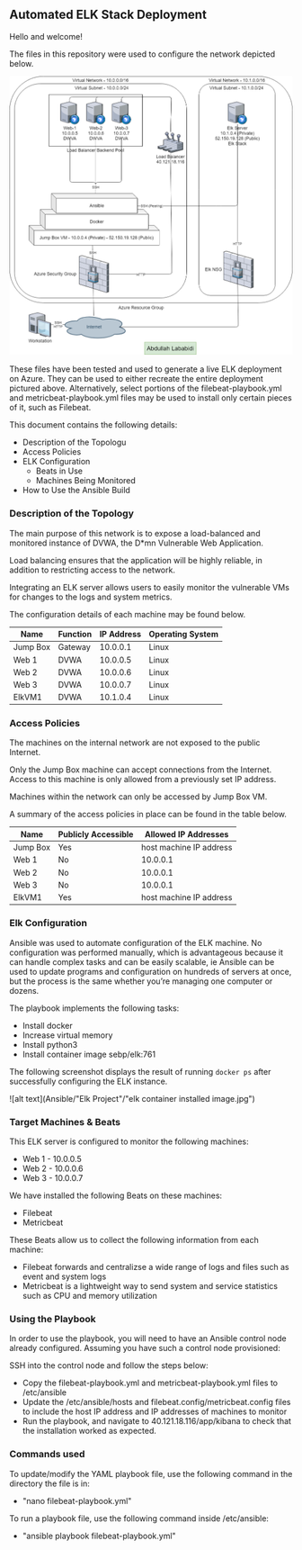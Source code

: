## Automated ELK Stack Deployment

Hello and welcome!

The files in this repository were used to configure the network depicted below.

![alt text](Diagrams/elknetworkimage.png)

These files have been tested and used to generate a live ELK deployment on Azure. They can be used to either recreate the entire deployment pictured above. Alternatively, select portions of the filebeat-playbook.yml and metricbeat-playbook.yml files may be used to install only certain pieces of it, such as Filebeat.

This document contains the following details:
- Description of the Topologu
- Access Policies
- ELK Configuration
  - Beats in Use
  - Machines Being Monitored
- How to Use the Ansible Build


### Description of the Topology

The main purpose of this network is to expose a load-balanced and monitored instance of DVWA, the D*mn Vulnerable Web Application.

Load balancing ensures that the application will be highly reliable, in addition to restricting access to the network.

Integrating an ELK server allows users to easily monitor the vulnerable VMs for changes to the logs and system metrics.

The configuration details of each machine may be found below.

| Name     | Function | IP Address | Operating System |
|----------|----------|------------|------------------|
| Jump Box | Gateway  | 10.0.0.1   | Linux            |
| Web 1    | DVWA     | 10.0.0.5   | Linux            |
| Web 2    | DVWA     | 10.0.0.6   | Linux            |
| Web 3    | DVWA     | 10.0.0.7   | Linux            |
| ElkVM1   | DVWA     | 10.1.0.4   | Linux            |

### Access Policies

The machines on the internal network are not exposed to the public Internet. 

Only the Jump Box machine can accept connections from the Internet. Access to this machine is only allowed from a previously set IP address.

Machines within the network can only be accessed by Jump Box VM.

A summary of the access policies in place can be found in the table below.

| Name     | Publicly Accessible | Allowed IP Addresses     |
|----------|---------------------|--------------------------|
| Jump Box | Yes                 | host machine IP address  |
| Web 1    | No                  | 10.0.0.1                 |
| Web 2    | No                  | 10.0.0.1                 |
| Web 3    | No                  | 10.0.0.1                 |
| ElkVM1   | Yes                 | host machine IP address  |

### Elk Configuration

Ansible was used to automate configuration of the ELK machine. No configuration was performed manually, which is advantageous because it can handle complex tasks and can be easily scalable, ie Ansible can be used to update programs and configuration on hundreds of servers at once, but the process is the same whether you’re managing one computer or dozens. 

The playbook implements the following tasks:
- Install docker
- Increase virtual memory
- Install python3
- Install container image sebp/elk:761

The following screenshot displays the result of running `docker ps` after successfully configuring the ELK instance.

![alt text](Ansible/"Elk Project"/"elk container installed image.jpg")

### Target Machines & Beats
This ELK server is configured to monitor the following machines:
+ Web 1 - 10.0.0.5
+ Web 2 - 10.0.0.6
+ Web 3 - 10.0.0.7

We have installed the following Beats on these machines:
+ Filebeat
+ Metricbeat

These Beats allow us to collect the following information from each machine:
+ Filebeat forwards and centralizse a wide range of logs and files such as event and system logs
+ Metricbeat is a lightweight way to send system and service statistics such as CPU and memory utilization

### Using the Playbook
In order to use the playbook, you will need to have an Ansible control node already configured. Assuming you have such a control node provisioned: 

SSH into the control node and follow the steps below:
- Copy the filebeat-playbook.yml and metricbeat-playbook.yml files to /etc/ansible
- Update the /etc/ansible/hosts and filebeat.config/metricbeat.config files to include the host IP address and IP addresses of machines to monitor
- Run the playbook, and navigate to 40.121.18.116/app/kibana to check that the installation worked as expected.

### Commands used
To update/modify the YAML playbook file, use the following command in the directory the file is in:
+ "nano filebeat-playbook.yml"

To run a playbook file, use the following command inside /etc/ansible:
+ "ansible playbook filebeat-playbook.yml"
